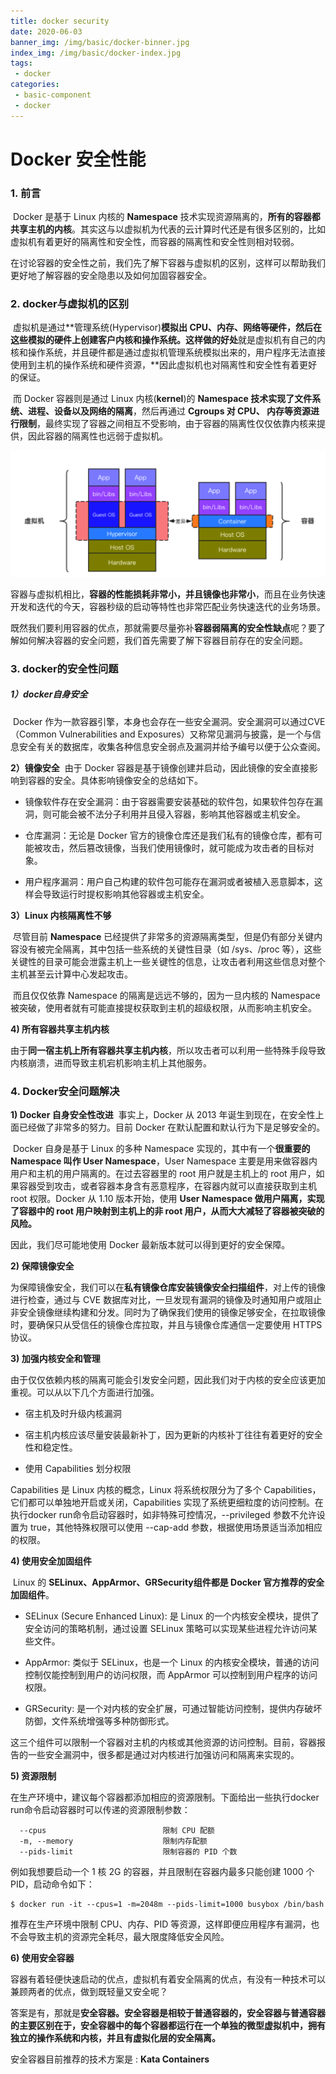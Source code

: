 ```yaml
---
title: docker security
date: 2020-06-03
banner_img: /img/basic/docker-binner.jpg
index_img: /img/basic/docker-index.jpg
tags: 
 - docker
categories:
 - basic-component
 - docker
---
```


# Docker 安全性能

### 1. 前言

​	Docker 是基于 Linux 内核的 **Namespace** 技术实现资源隔离的，**所有的容器都共享主机的内核**。其实这与以虚拟机为代表的云计算时代还是有很多区别的，比如虚拟机有着更好的隔离性和安全性，而容器的隔离性和安全性则相对较弱。

​	在讨论容器的安全性之前，我们先了解下容器与虚拟机的区别，这样可以帮助我们更好地了解容器的安全隐患以及如何加固容器安全。

### 2. docker与虚拟机的区别

​	虚拟机是通过**管理系统(Hypervisor)**模拟出 CPU、内存、网络等硬件，然后在这些模拟的硬件上创建客户内核和操作系统。这样做的好处**就是虚拟机有自己的内核和操作系统，并且硬件都是通过虚拟机管理系统模拟出来的，用户程序无法直接使用到主机的操作系统和硬件资源，**因此虚拟机也对隔离性和安全性有着更好的保证。

​	而 Docker 容器则是通过 Linux 内核(**kernel**)的 **Namespace 技术实现了文件系统、进程、设备以及网络的隔离**，然后再通过 **Cgroups 对 CPU、 内存等资源进行限制**，最终实现了容器之间相互不受影响，由于容器的隔离性仅仅依靠内核来提供，因此容器的隔离性也远弱于虚拟机。

![](/img/docker/docker-with-virtual.png)

​	容器与虚拟机相比，**容器的性能损耗非常小，并且镜像也非常小**，而且在业务快速开发和迭代的今天，容器秒级的启动等特性也非常匹配业务快速迭代的业务场景。

​	既然我们要利用容器的优点，那就需要尽量弥补**容器弱隔离的安全性缺点**呢？要了解如何解决容器的安全问题，我们首先需要了解下容器目前存在的安全问题。

### **3. docker的安全性问题**

##### 1）docker自身安全

​	Docker 作为一款容器引擎，本身也会存在一些安全漏洞。安全漏洞可以通过CVE（Common Vulnerabilities and Exposures）又称常见漏洞与披露，是一个与信息安全有关的数据库，收集各种信息安全弱点及漏洞并给予编号以便于公众查阅。

**2）镜像安全**
​	由于 Docker 容器是基于镜像创建并启动，因此镜像的安全直接影响到容器的安全。具体影响镜像安全的总结如下。

- 镜像软件存在安全漏洞：由于容器需要安装基础的软件包，如果软件包存在漏洞，则可能会被不法分子利用并且侵入容器，影响其他容器或主机安全。

- 仓库漏洞：无论是 Docker 官方的镜像仓库还是我们私有的镜像仓库，都有可能被攻击，然后篡改镜像，当我们使用镜像时，就可能成为攻击者的目标对象。

- 用户程序漏洞：用户自己构建的软件包可能存在漏洞或者被植入恶意脚本，这样会导致运行时提权影响其他容器或主机安全。

**3）Linux 内核隔离性不够**

​	尽管目前 **Namespace** 已经提供了非常多的资源隔离类型，但是仍有部分关键内容没有被完全隔离，其中包括一些系统的关键性目录（如 /sys、/proc 等），这些关键性的目录可能会泄露主机上一些关键性的信息，让攻击者利用这些信息对整个主机甚至云计算中心发起攻击。

​	而且仅仅依靠 Namespace 的隔离是远远不够的，因为一旦内核的 Namespace 被突破，使用者就有可能直接提权获取到主机的超级权限，从而影响主机安全。

**4) 所有容器共享主机内核**

​	由于**同一宿主机上所有容器共享主机内核**，所以攻击者可以利用一些特殊手段导致内核崩溃，进而导致主机宕机影响主机上其他服务。

### 4. Docker安全问题解决


**1) Docker 自身安全性改进**
​	事实上，Docker 从 2013 年诞生到现在，在安全性上面已经做了非常多的努力。目前 Docker 在默认配置和默认行为下是足够安全的。

​	Docker 自身是基于 Linux 的多种 Namespace 实现的，其中有一个**很重要的 Namespace 叫作 User Namespace**，User Namespace 主要是用来做容器内用户和主机的用户隔离的。在过去容器里的 root 用户就是主机上的 root 用户，如果容器受到攻击，或者容器本身含有恶意程序，在容器内就可以直接获取到主机 root 权限。Docker 从 1.10 版本开始，使用 **User Namespace 做用户隔离，实现了容器中的 root 用户映射到主机上的非 root 用户，从而大大减轻了容器被突破的风险。**

因此，我们尽可能地使用 Docker 最新版本就可以得到更好的安全保障。

**2) 保障镜像安全**

​	为保障镜像安全，我们可以在**私有镜像仓库安装镜像安全扫描组件**，对上传的镜像进行检查，通过与 CVE 数据库对比，一旦发现有漏洞的镜像及时通知用户或阻止非安全镜像继续构建和分发。同时为了确保我们使用的镜像足够安全，在拉取镜像时，要确保只从受信任的镜像仓库拉取，并且与镜像仓库通信一定要使用 HTTPS 协议。

**3) 加强内核安全和管理**

​	由于仅仅依赖内核的隔离可能会引发安全问题，因此我们对于内核的安全应该更加重视。可以从以下几个方面进行加强。

- 宿主机及时升级内核漏洞

- 宿主机内核应该尽量安装最新补丁，因为更新的内核补丁往往有着更好的安全性和稳定性。

- 使用 Capabilities 划分权限


Capabilities 是 Linux 内核的概念，Linux 将系统权限分为了多个 Capabilities，它们都可以单独地开启或关闭，Capabilities 实现了系统更细粒度的访问控制。在执行docker run命令启动容器时，如非特殊可控情况，--privileged 参数不允许设置为 true，其他特殊权限可以使用 --cap-add 参数，根据使用场景适当添加相应的权限。

**4) 使用安全加固组件**

​	Linux 的 **SELinux、AppArmor、GRSecurity组件都是 Docker 官方推荐的安全加固组件**。

- SELinux (Secure Enhanced Linux): 是 Linux 的一个内核安全模块，提供了安全访问的策略机制，通过设置 SELinux 策略可以实现某些进程允许访问某些文件。

- AppArmor: 类似于 SELinux，也是一个 Linux 的内核安全模块，普通的访问控制仅能控制到用户的访问权限，而 AppArmor 可以控制到用户程序的访问权限。

- GRSecurity: 是一个对内核的安全扩展，可通过智能访问控制，提供内存破坏防御，文件系统增强等多种防御形式。


这三个组件可以限制一个容器对主机的内核或其他资源的访问控制。目前，容器报告的一些安全漏洞中，很多都是通过对内核进行加强访问和隔离来实现的。

**5) 资源限制**

​	在生产环境中，建议每个容器都添加相应的资源限制。下面给出一些执行docker run命令启动容器时可以传递的资源限制参数：

```
  --cpus                          限制 CPU 配额
  -m, --memory                    限制内存配额
  --pids-limit                    限制容器的 PID 个数
```

例如我想要启动一个 1 核 2G 的容器，并且限制在容器内最多只能创建 1000 个 PID，启动命令如下：

```
$ docker run -it --cpus=1 -m=2048m --pids-limit=1000 busybox /bin/bash
```

推荐在生产环境中限制 CPU、内存、PID 等资源，这样即便应用程序有漏洞，也不会导致主机的资源完全耗尽，最大限度降低安全风险。

**6) 使用安全容器**

​	容器有着轻便快速启动的优点，虚拟机有着安全隔离的优点，有没有一种技术可以兼顾两者的优点，做到既轻量又安全呢？

​	答案是有，那就是**安全容器。安全容器是相较于普通容器的，安全容器与普通容器的主要区别在于，安全容器中的每个容器都运行在一个单独的微型虚拟机中，拥有独立的操作系统和内核，并且有虚拟化层的安全隔离。**

安全容器目前推荐的技术方案是 : **Kata Containers**

